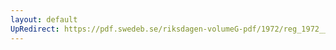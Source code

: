 ```yaml
---
layout: default
UpRedirect: https://pdf.swedeb.se/riksdagen-volumeG-pdf/1972/reg_1972__reg_02/reg_1972__reg_02_0141.pdf
---
```

